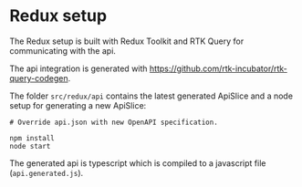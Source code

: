 # Redux setup

The Redux setup is built with Redux Toolkit and RTK Query for communicating with the api.

The api integration is generated with <https://github.com/rtk-incubator/rtk-query-codegen>.

The folder `src/redux/api` contains the latest generated ApiSlice and a node setup for generating a new ApiSlice:

```shell
# Override api.json with new OpenAPI specification.

npm install
node start
```

The generated api is typescript which is compiled to a javascript file (`api.generated.js`).

